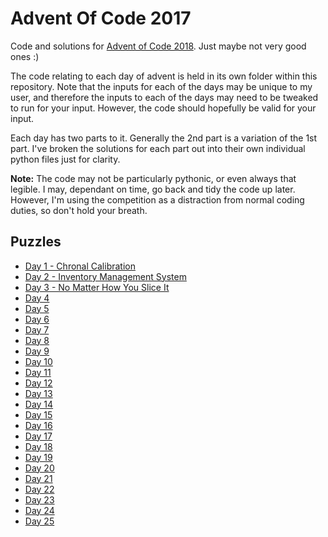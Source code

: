 # Advent Of Code 2017

Code and solutions for [Advent of Code 2018](http://adventofcode.com/2018).
Just maybe not very good ones :)

The code relating to each day of advent is held in its own folder within this
repository. Note that the inputs for each of the days may be unique to my
user, and therefore the inputs to each of the days may need to be tweaked to
run for your input. However, the code should hopefully be valid for your
input.

Each day has two parts to it. Generally the 2nd part is a variation of the 1st
part. I've broken the solutions for each part out into their own individual
python files just for clarity.

**Note:** The code may not be particularly pythonic, or even always that legible.
I may, dependant on time, go back and tidy the code up later. However, I'm
using the competition as a distraction from normal coding duties, so don't
hold your breath.

## Puzzles

  * [Day 1 - Chronal Calibration](./day_01/README.md)
  * [Day 2 - Inventory Management System](./day_02/README.md)
  * [Day 3 - No Matter How You Slice It](./day_03/README.md)
  * [Day 4](./day_04/README.md)
  * [Day 5](./day_05/README.md)
  * [Day 6](./day_06/README.md)
  * [Day 7](./day_07/README.md)
  * [Day 8](./day_08/README.md)
  * [Day 9](./day_09/README.md)
  * [Day 10](./day_10/README.md)
  * [Day 11](./day_11/README.md)
  * [Day 12](./day_12/README.md)
  * [Day 13](./day_13/README.md)
  * [Day 14](./day_14/README.md)
  * [Day 15](./day_15/README.md)
  * [Day 16](./day_16/README.md)
  * [Day 17](./day_17/README.md)
  * [Day 18](./day_18/README.md)
  * [Day 19](./day_19/README.md)
  * [Day 20](./day_20/README.md)
  * [Day 21](./day_21/README.md)
  * [Day 22](./day_22/README.md)
  * [Day 23](./day_23/README.md)
  * [Day 24](./day_24/README.md)
  * [Day 25](./day_25/README.md)
